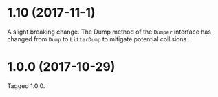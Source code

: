 # 1.10 (2017-11-1)

A slight breaking change. The Dump method of the `Dumper` interface has changed from `Dump` to `LitterDump` to mitigate potential collisions.

# 1.0.0 (2017-10-29)

Tagged 1.0.0.
